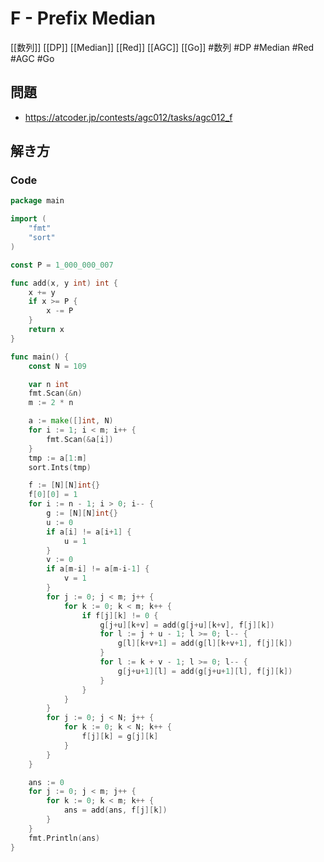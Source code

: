 # F - Prefix Median
[[数列]] [[DP]] [[Median]] [[Red]] [[AGC]] [[Go]]
#数列 #DP #Median #Red #AGC #Go 

## 問題
- https://atcoder.jp/contests/agc012/tasks/agc012_f

## 解き方
### Code
```go
package main

import (
	"fmt"
	"sort"
)

const P = 1_000_000_007

func add(x, y int) int {
	x += y
	if x >= P {
		x -= P
	}
	return x
}

func main() {
	const N = 109

	var n int
	fmt.Scan(&n)
	m := 2 * n

	a := make([]int, N)
	for i := 1; i < m; i++ {
		fmt.Scan(&a[i])
	}
	tmp := a[1:m]
	sort.Ints(tmp)

	f := [N][N]int{}
	f[0][0] = 1
	for i := n - 1; i > 0; i-- {
		g := [N][N]int{}
		u := 0
		if a[i] != a[i+1] {
			u = 1
		}
		v := 0
		if a[m-i] != a[m-i-1] {
			v = 1
		}
		for j := 0; j < m; j++ {
			for k := 0; k < m; k++ {
				if f[j][k] != 0 {
					g[j+u][k+v] = add(g[j+u][k+v], f[j][k])
					for l := j + u - 1; l >= 0; l-- {
						g[l][k+v+1] = add(g[l][k+v+1], f[j][k])
					}
					for l := k + v - 1; l >= 0; l-- {
						g[j+u+1][l] = add(g[j+u+1][l], f[j][k])
					}
				}
			}
		}
		for j := 0; j < N; j++ {
			for k := 0; k < N; k++ {
				f[j][k] = g[j][k]
			}
		}
	}

	ans := 0
	for j := 0; j < m; j++ {
		for k := 0; k < m; k++ {
			ans = add(ans, f[j][k])
		}
	}
	fmt.Println(ans)
}
```